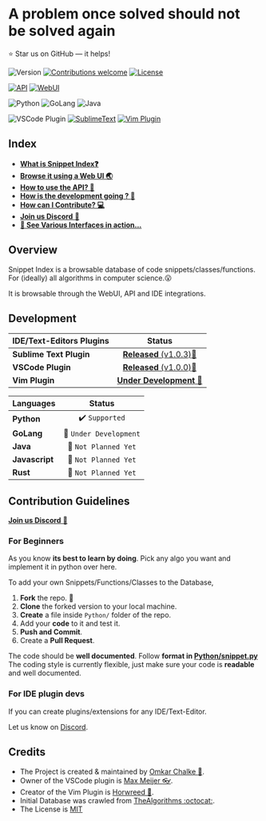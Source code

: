 A problem once solved should not be solved again
======================
:star: Star us on GitHub — it helps!

![Version](https://img.shields.io/badge/Version-Alpha-grey.svg)
[![Contributions welcome](https://img.shields.io/badge/contributions-welcome-brightgreen.svg)](https://github.com/omkarjc27/Snippet-Index/issues)
[![License](https://img.shields.io/badge/license-MIT-blue.svg)](https://opensource.org/licenses/MIT)

[![API](https://img.shields.io/badge/API-v0.1.0-brightgreen.svg)](https://snip-index.herokuapp.com/)
[![WebUI](https://img.shields.io/badge/WebUI-Working-brightgreen.svg)](https://snip-index.herokuapp.com/)

![Python](https://img.shields.io/badge/Python-Supported-brightgreen.svg)
![GoLang](https://img.shields.io/badge/GoLang-UnderConstruction-yellow.svg)
![Java](https://img.shields.io/badge/Java-ComingSoon...-orange.svg)

![VSCode Plugin](https://img.shields.io/badge/VSCodePlugin-Ready-brightgreen.svg)
[![SublimeText](https://img.shields.io/badge/SublimText..-Ready-brightgreen.svg)](https://github.com/omkarjc27/sublime-snipet-index)
[![Vim Plugin](https://img.shields.io/badge/VimPlugin-UnderConstruction-yellow.svg)](https://github.com/horwreed/Snippit-vim)


## Index
- [**What is Snippet Index:question:**](#overview)
- [**Browse it using a Web UI :earth_asia:**](https://snip-index.herokuapp.com/)
- [**How to use the API? :rocket:**](/API_DOCS.md) 
- [**How is the development going ? :wrench:**](#development)
- [**How can I Contribute? :computer:**](#contribution-guidelines)
- [**Join us Discord** :mega:](https://discord.gg/8m3d9Bn)
- [**:muscle: See Various Interfaces in action...**](/Demo/Demo.md)

## Overview

Snippet Index is a browsable database of code snippets/classes/functions. For (ideally) all algorithms in computer science.:open_mouth: 

It is browsable through the WebUI, API and IDE integrations.


## Development

| IDE/Text-Editors  Plugins   | Status                                                                 |
| --------------------------- | :--------------------------------------------------------------------: |
| **Sublime Text Plugin**     | [**Released** (v1.0.3):tada:](https://github.com/omkarjc27/sublime-snipet-index) |
| **VSCode Plugin**           | [**Released** (v1.0.0):tada:](https://github.com/MeijerM1/vscode-snippet-index)  |
| **Vim Plugin**              | [**Under Development** :wrench:](https://github.com/horwreed/Snippit-vim) |


| Languages       | Status  |
| --------------- | :----------------------------: |
| **Python**      | :heavy_check_mark: `Supported` |
| **GoLang**      | :wrench: `Under Development`   |
| **Java**        | :pencil: `Not Planned Yet`     |
| **Javascript**  | :pencil: `Not Planned Yet`     |
| **Rust**        | :pencil: `Not Planned Yet`     |


## Contribution Guidelines

[**Join us Discord** :mega:](https://discord.gg/8m3d9Bn)

### For Beginners

As you know **its best to learn by doing**.
Pick any algo you want and implement it in python over here.

To add your own Snippets/Functions/Classes to the Database,
1. **Fork** the repo. :trident:
2. **Clone** the forked version to your local machine.
3. **Create** a file inside ```Python/``` folder of the repo.
4. Add your **code** to it and test it.
5. **Push and Commit**.
6. Create a **Pull Request**.

The code should be **well documented**. Follow **format in [Python/snippet.py](https://github.com/omkarjc27/Snippet-Index/blob/master/Python/snippet.py)**
The coding style is currently flexible,
just make sure your code is **readable** and well documented.


### For IDE plugin devs

If you can create plugins/extensions for any IDE/Text-Editor.

Let us know on [Discord](https://discord.gg/8m3d9Bn).

## Credits

- The Project is created & maintained by [Omkar Chalke :tophat:](https://github.com/omkarjc27/). 
- Owner of the VSCode plugin is [Max Meijer :eyeglasses:](https://github.com/MeijerM1). 
- Creator of the Vim Plugin is [Horwreed :space_invader:](https://github.com/horwreed). 
- Initial Database was crawled from [TheAlgorithms :octocat:](https://github.com/TheAlgorithms/Python). 
- The License is [MIT](/LICENSE) 

